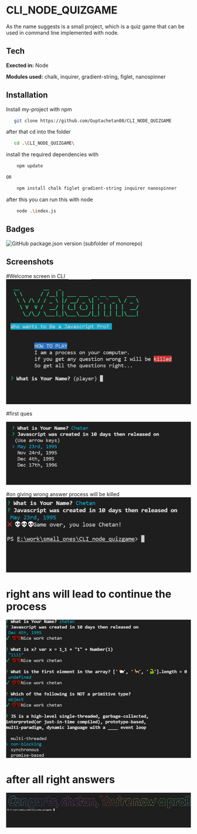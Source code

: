 
# CLI_NODE_QUIZGAME

As the name suggests is a small project, which is a quiz game that can be used in command line implemented with node.



## Tech

**Exected in:** Node

**Modules used:** chalk, inquirer, gradient-string, figlet, nanospinner



## Installation

Install my-project with npm

```bash
   git clone https://github.com/Guptachetan08/CLI_NODE_QUIZGAME
```
after that cd into the folder
```bash
   cd .\CLI_NODE_QUIZGAME\ 
```
install the required dependencies with
```bash
    npm update 
```
    
    OR

```bash
    npm install chalk figlet gradient-string inquirer nanospinner
```

after this you can run this with node
```bash
    node .\index.js
```
## Badges



![GitHub package.json version (subfolder of monorepo)](https://img.shields.io/github/package-json/v/Guptachetan08/CLI_NODE_QUIZGAME)


## Screenshots

#Welcome screen in CLI
![App Screenshot](https://github.com/Guptachetan08/CLI_NODE_QUIZGAME/blob/master/scr/welcome.png?raw=true)

#first ques

![App Screenshot](https://github.com/Guptachetan08/CLI_NODE_QUIZGAME/blob/master/scr/ques1.png?raw=true)

#on giving wrong answer process will be killed
![App Screenshot](https://github.com/Guptachetan08/CLI_NODE_QUIZGAME/blob/master/scr/wrong%20ans.png?raw=true)
# right ans will lead to continue the process
![App Screenshot](https://github.com/Guptachetan08/CLI_NODE_QUIZGAME/blob/master/scr/rightans.png?raw=true)
# after all right answers
![App Screenshot](https://github.com/Guptachetan08/CLI_NODE_QUIZGAME/blob/master/scr/end.png?raw=true)
